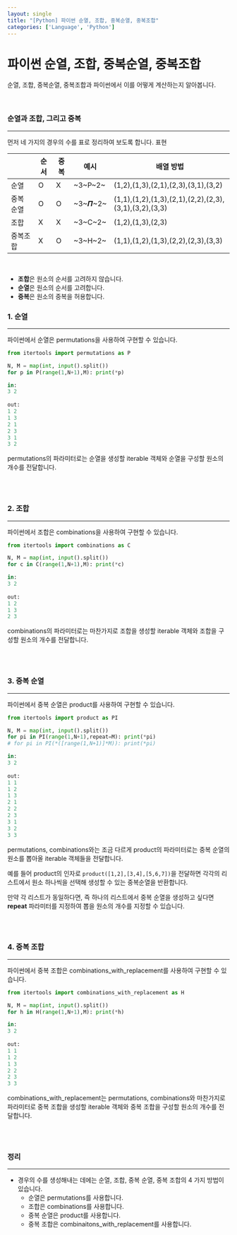 ```yaml
---
layout: single
title: "[Python] 파이썬 순열, 조합, 중복순열, 중복조합"
categories: ['Language', 'Python']
---
```




# 파이썬 순열, 조합, 중복순열, 중복조합

순열, 조합, 중복순열, 중복조합과 파이썬에서 이를 어떻게 계산하는지 알아봅니다. 

<br>

### 순열과 조합, 그리고 중복

---

먼저 네 가지의 경우의 수를 표로 정리하여 보도록 합니다. 표현

|           | 순서 | 중복 | 예시    | 배열 방법                                             |
| --------- | ---- | ---- | ------- | ----------------------------------------------------- |
| 순열      | O    | X    | ~3~P~2~ | (1,2),(1,3),(2,1),(2,3),(3,1),(3,2)                   |
| 중복 순열 | O    | O    | ~3~𝜫~2~ | (1,1),(1,2),(1,3),(2,1),(2,2),(2,3),(3,1),(3,2),(3,3) |
| 조합      | X    | X    | ~3~C~2~ | (1,2),(1,3),(2,3)                                     |
| 중복조합  | X    | O    | ~3~H~2~ | (1,1),(1,2),(1,3),(2,2),(2,3),(3,3)                   |

<br>

* **조합**은 원소의 순서를 고려하지 않습니다. 
* **순열**은 원소의 순서를 고려합니다. 
* **중복**은 원소의 중복을 허용합니다. 





### 1. 순열

---

파이썬에서 순열은 permutations을 사용하여 구현할 수 있습니다. 

```python
from itertools import permutations as P

N, M = map(int, input().split())
for p in P(range(1,N+1),M): print(*p)

in:
3 2
  
out: 
1 2
1 3
2 1
2 3
3 1
3 2
```

permutations의 파라미터로는 순열을 생성할 iterable 객체와 순열을 구성할 원소의 개수를 전달합니다. 

<br>

<br>

### 2. 조합

---

파이썬에서 조합은 combinations을 사용하여 구현할 수 있습니다. 

```python
from itertools import combinations as C

N, M = map(int, input().split())
for c in C(range(1,N+1),M): print(*c)

in:
3 2
  
out: 
1 2
1 3
2 3
```

combinations의 파라미터로는 마찬가지로 조합을 생성할 iterable 객체와 조합을 구성할 원소의 개수를 전달합니다. 

<br>

<br>

### 3. 중복 순열

---

파이썬에서 중복 순열은 product를 사용하여 구현할 수 있습니다. 

```python
from itertools import product as PI

N, M = map(int, input().split())
for pi in PI(range(1,N+1),repeat=M): print(*pi)
# for pi in PI(*([range(1,N+1)]*M)): print(*pi)

in:
3 2
  
out: 
1 1
1 2
1 3
2 1
2 2
2 3
3 1
3 2
3 3
```

permutations, combinations와는 조금 다르게 product의 파라미터로는 중복 순열의 원소를 뽑아올 iterable 객체들을 전달합니다. 

예를 들어 product의 인자로 `product([1,2],[3,4],[5,6,7])`을 전달하면 각각의 리스트에서 원소 하나씩을 선택해 생성할 수 있는 중복순열을 반환합니다. 

만약 각 리스트가 동일하다면, 즉 하나의 리스트에서 중복 순열을 생성하고 싶다면 **repeat** 파라미터를 지정하여 뽑을 원소의 개수를 지정할 수 있습니다. 

<br>

<br>

### 4. 중복 조합

---

파이썬에서 중복 조합은 combinations_with_replacement를 사용하여 구현할 수 있습니다. 

```python
from itertools import combinations_with_replacement as H

N, M = map(int, input().split())
for h in H(range(1,N+1),M): print(*h)

in:
3 2
  
out: 
1 1
1 2
1 3
2 2
2 3
3 3
```

combinations_with_replacement는 permutations, combinations와 마찬가지로 파라미터로 중복 조합을 생성할 iterable 객체와 중복 조합을 구성할 원소의 개수를 전달합니다. 

<br>

<br>

### 정리

---

* 경우의 수를 생성해내는 데에는 순열, 조합, 중복 순열, 중복 조합의 4 가지 방법이 있습니다. 
    * 순열은 permutations를 사용합니다. 
    * 조합은 combinations를 사용합니다. 
    * 중복 순열은 product를 사용합니다. 
    * 중복 조합은 combinaitons_with_replacement를 사용합니다. 

<br>

<br>
